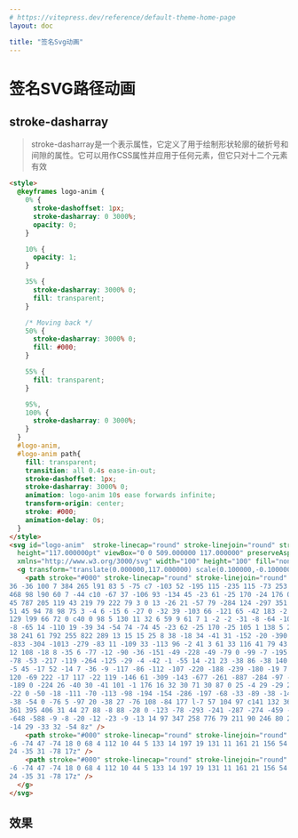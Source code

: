 ```yaml
---
# https://vitepress.dev/reference/default-theme-home-page
layout: doc

title: "签名Svg动画"
---
```


# 签名SVG路径动画

## stroke-dasharray

> stroke-dasharray是一个表示属性，它定义了用于绘制形状轮廓的破折号和间隙的属性。它可以用作CSS属性并应用于任何元素，但它只对十二个元素有效

```Html
<style>
  @keyframes logo-anim {
    0% {
      stroke-dashoffset: 1px;
      stroke-dasharray: 0 3000%;
      opacity: 0;
    }

    10% {
      opacity: 1;
    }

    35% {
      stroke-dasharray: 3000% 0;
      fill: transparent;
    }

    /* Moving back */
    50% {
      stroke-dasharray: 3000% 0;
      fill: #000;
    }

    55% {
      fill: transparent;
    }

    95%,
    100% {
      stroke-dasharray: 0 3000%;
    }
  }
  #logo-anim, 
  #logo-anim path{
    fill: transparent;
    transition: all 0.4s ease-in-out;
    stroke-dashoffset: 1px;
    stroke-dasharray: 3000% 0;
    animation: logo-anim 10s ease forwards infinite;
    transform-origin: center;
    stroke: #000;
    animation-delay: 0s;
  }
</style>
<svg id="logo-anim"  stroke-linecap="round" stroke-linejoin="round" stroke-width="1em"
  height="117.000000pt" viewBox="0 0 509.000000 117.000000" preserveAspectRatio="xMidYMid meet"
  xmlns="http://www.w3.org/3000/svg" width="100" height="100" fill="none" viewBox="0 0 100 100">
  <g transform="translate(0.000000,117.000000) scale(0.100000,-0.100000)">
    <path stroke="#000" stroke-linecap="round" stroke-linejoin="round" stroke-width="1em" d="M368 1153 c-26 -31 -37 -56 -139 -351 -192 -556 -242 -745 -207 -780
36 -36 100 7 384 265 l91 83 5 -75 c7 -103 52 -195 115 -235 115 -73 253 -44
468 98 l90 60 7 -44 c10 -67 37 -106 93 -134 45 -23 61 -25 170 -24 176 0 347
45 787 205 119 43 219 79 222 79 3 0 13 -26 21 -57 79 -284 124 -297 351 -95
51 45 94 78 98 75 3 -4 6 -15 6 -27 0 -32 39 -103 66 -121 65 -42 183 -2 377
129 l99 66 72 0 c40 0 98 5 130 11 32 6 59 9 61 7 1 -2 -2 -31 -8 -64 -10 -56
-8 -65 14 -110 19 -39 34 -54 74 -74 45 -23 62 -25 170 -25 105 1 138 5 265
38 241 61 792 255 822 289 13 15 15 25 8 38 -18 34 -41 31 -152 -20 -390 -182
-833 -304 -1013 -279 -83 11 -109 33 -113 96 -2 41 3 61 33 116 41 79 43 94
12 108 -18 8 -35 6 -77 -12 -90 -36 -151 -49 -228 -49 -79 0 -99 -7 -195 -72
-78 -53 -217 -119 -264 -125 -29 -4 -42 -1 -55 14 -21 23 -38 86 -38 140 0 29
-5 45 -17 52 -14 7 -36 -9 -117 -86 -112 -107 -220 -188 -239 -180 -19 7 -54
120 -69 222 -17 117 -22 119 -146 61 -309 -143 -677 -261 -887 -284 -97 -11
-189 0 -224 26 -40 30 -41 101 -1 176 16 32 30 71 30 87 0 25 -4 29 -29 29
-22 0 -50 -18 -111 -70 -113 -98 -194 -154 -286 -197 -68 -33 -89 -38 -149
-38 -54 0 -76 5 -97 20 -38 27 -76 108 -84 177 l-7 57 104 97 c141 132 364
361 395 406 31 44 27 88 -8 88 -28 0 -123 -78 -293 -241 -287 -274 -459 -430
-648 -588 -9 -8 -20 -12 -23 -9 -13 14 97 347 258 776 79 211 90 246 80 267
-14 29 -33 32 -54 8z" />
    <path stroke="#000" stroke-linecap="round" stroke-linejoin="round" stroke-width="1em" d="M1770 790 c-14 -4 -114 -8 -222 -9 -164 -1 -199 -4 -212 -17 -33 -32
-6 -74 47 -74 18 0 68 4 112 10 44 5 133 14 197 19 131 11 161 21 156 54 -3
24 -35 31 -78 17z" />
    <path stroke="#000" stroke-linecap="round" stroke-linejoin="round" stroke-width="1em" d="M4310 790 c-14 -4 -114 -8 -222 -9 -164 -1 -199 -4 -212 -17 -33 -32
-6 -74 47 -74 18 0 68 4 112 10 44 5 133 14 197 19 131 11 161 21 156 54 -3
24 -35 31 -78 17z" />
  </g>
</svg>

```

## 效果

<div>  
<svg width="50%" height="200px" style="margin: auto" version="1.0" xmlns="http://www.w3.org/2000/svg"  id="logo-anim" stroke-linecap="round" stroke-linejoin="round" stroke-width="1em"
  viewBox="0 0 509.000000 117.000000" preserveAspectRatio="xMidYMid meet">
  <g transform="translate(0.000000,117.000000) scale(0.100000,-0.100000)">
    <path stroke="var(--vp-c-text-1)" stroke-linecap="round" stroke-linejoin="round" stroke-width="1em"  d="M368 1153 c-26 -31 -37 -56 -139 -351 -192 -556 -242 -745 -207 -780
36 -36 100 7 384 265 l91 83 5 -75 c7 -103 52 -195 115 -235 115 -73 253 -44
468 98 l90 60 7 -44 c10 -67 37 -106 93 -134 45 -23 61 -25 170 -24 176 0 347
45 787 205 119 43 219 79 222 79 3 0 13 -26 21 -57 79 -284 124 -297 351 -95
51 45 94 78 98 75 3 -4 6 -15 6 -27 0 -32 39 -103 66 -121 65 -42 183 -2 377
129 l99 66 72 0 c40 0 98 5 130 11 32 6 59 9 61 7 1 -2 -2 -31 -8 -64 -10 -56
-8 -65 14 -110 19 -39 34 -54 74 -74 45 -23 62 -25 170 -25 105 1 138 5 265
38 241 61 792 255 822 289 13 15 15 25 8 38 -18 34 -41 31 -152 -20 -390 -182
-833 -304 -1013 -279 -83 11 -109 33 -113 96 -2 41 3 61 33 116 41 79 43 94
12 108 -18 8 -35 6 -77 -12 -90 -36 -151 -49 -228 -49 -79 0 -99 -7 -195 -72
-78 -53 -217 -119 -264 -125 -29 -4 -42 -1 -55 14 -21 23 -38 86 -38 140 0 29
-5 45 -17 52 -14 7 -36 -9 -117 -86 -112 -107 -220 -188 -239 -180 -19 7 -54
120 -69 222 -17 117 -22 119 -146 61 -309 -143 -677 -261 -887 -284 -97 -11
-189 0 -224 26 -40 30 -41 101 -1 176 16 32 30 71 30 87 0 25 -4 29 -29 29
-22 0 -50 -18 -111 -70 -113 -98 -194 -154 -286 -197 -68 -33 -89 -38 -149
-38 -54 0 -76 5 -97 20 -38 27 -76 108 -84 177 l-7 57 104 97 c141 132 364
361 395 406 31 44 27 88 -8 88 -28 0 -123 -78 -293 -241 -287 -274 -459 -430
-648 -588 -9 -8 -20 -12 -23 -9 -13 14 97 347 258 776 79 211 90 246 80 267
-14 29 -33 32 -54 8z" />
    <path stroke="var(--vp-c-text-1)" stroke-linecap="round" stroke-linejoin="round" stroke-width="1em"  d="M1770 790 c-14 -4 -114 -8 -222 -9 -164 -1 -199 -4 -212 -17 -33 -32
-6 -74 47 -74 18 0 68 4 112 10 44 5 133 14 197 19 131 11 161 21 156 54 -3
24 -35 31 -78 17z" />
    <path stroke="var(--vp-c-text-1)" stroke-linecap="round" stroke-linejoin="round" stroke-width="1em"  d="M4310 790 c-14 -4 -114 -8 -222 -9 -164 -1 -199 -4 -212 -17 -33 -32
-6 -74 47 -74 18 0 68 4 112 10 44 5 133 14 197 19 131 11 161 21 156 54 -3
24 -35 31 -78 17z" />
  </g>
</svg>
</div>

<style scoped>
  @keyframes logo-anim {
    0% {
      stroke-dashoffset: 1px;
      stroke-dasharray: 0 3000%;
      opacity: 0;
    }

    10% {
      opacity: 1;
    }

    35% {
      stroke-dasharray: 3000% 0;
      fill: transparent;
    }

    /* Moving back */
    50% {
      stroke-dasharray: 3000% 0;
      fill: var(--vp-c-text-1);
    }

    55% {
      fill: transparent;
    }

    95%,
    100% {
      stroke-dasharray: 0 3000%;
    }
  }
  #logo-anim,
  #logo-anim path{
    fill: transparent;
    transition: all 0.4s ease-in-out;
    stroke-dashoffset: 1px;
    stroke-dasharray: 3000% 0;
    animation: logo-anim 10s ease forwards infinite;
    transform-origin: center;
    stroke: var(--vp-c-text-1);
    animation-delay: 0s;
  }
</style>
